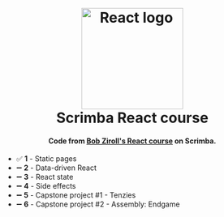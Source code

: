 <h1 align="center">
  <br>
  <img src="https://upload.wikimedia.org/wikipedia/commons/3/30/React_Logo_SVG.svg" alt="React logo" width="200">
  <br>
  Scrimba React course
  <br>
</h1>

<h4 align="center">Code from <a href="https://scrimba.com/learn-react-c0e">Bob Ziroll's React course</a> on Scrimba.</h4>

- ✅ **1** - Static pages
- ➖ **2** - Data-driven React
- ➖ **3** - React state
- ➖ **4** - Side effects
- ➖ **5** - Capstone project #1 - Tenzies
- ➖ **6** - Capstone project #2 - Assembly: Endgame
